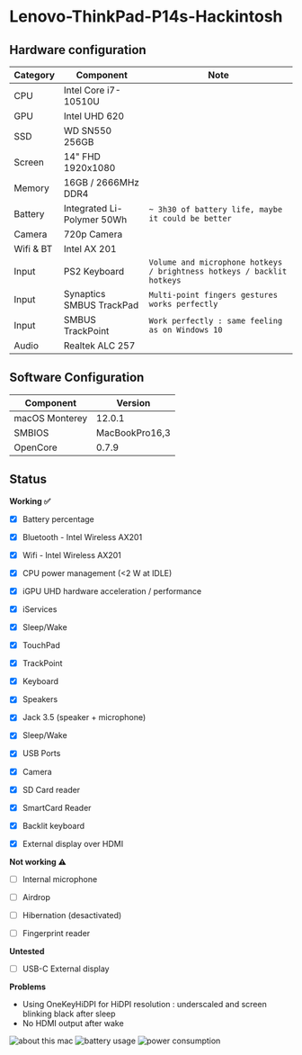 # Lenovo-ThinkPad-P14s-Hackintosh

## Hardware configuration

| Category  | Component                                            | Note                                                         |
| --------- | ---------------------------------------------------- | ------------------------------------------------------------ |
| CPU       | Intel Core i7-10510U                                 |                                                            |
| GPU       | Intel UHD 620                                        |                                                              |
| SSD       | WD SN550 256GB                                       |                                                              |
| Screen    | 14" FHD 1920x1080                                    |                                                              |
| Memory    | 16GB / 2666MHz DDR4                                  |                                                              |
| Battery   | Integrated Li-Polymer 50Wh                           | `~ 3h30 of battery life, maybe it could be better `          |
| Camera    | 720p Camera                                          |                                                              |
| Wifi & BT | Intel AX 201                                         |                                                              |
| Input     | PS2 Keyboard                                         | `Volume and microphone hotkeys / brightness hotkeys / backlit hotkeys`                                                              |
| Input     | Synaptics SMBUS TrackPad                             | `Multi-point fingers gestures works perfectly`               |
| Input     | SMBUS TrackPoint                                     | `Work perfectly : same feeling as on Windows 10`             |
| Audio     | Realtek ALC 257                                      |                                                              |

## Software Configuration

| Component      | Version       |
| -------------- | ------------- |
| macOS Monterey | 12.0.1        |
| SMBIOS         | MacBookPro16,3|
| OpenCore       | 0.7.9         |




## Status



<strong>Working ✅</strong>

- [x] Battery percentage
- [x] Bluetooth - Intel Wireless AX201 
- [x] Wifi - Intel Wireless AX201
- [x] CPU power management (<2 W at IDLE)
- [x] iGPU UHD hardware acceleration / performance 
- [x] iServices
- [x] Sleep/Wake 
- [x] TouchPad  
- [x] TrackPoint  
- [x] Keyboard 
- [x] Speakers
- [x] Jack 3.5 (speaker + microphone)
- [x] Sleep/Wake 
- [x] USB Ports 
- [x] Camera
- [x] SD Card reader 
- [x] SmartCard Reader
- [x] Backlit keyboard
- [x] External display over HDMI




<strong>Not working ⚠️</strong>

- [ ] Internal microphone
- [ ] Airdrop
- [ ] Hibernation (desactivated)
- [ ] Fingerprint reader



<strong>Untested</strong>

- [ ] USB-C External display


<strong>Problems</strong>

- Using OneKeyHiDPI for HiDPI resolution : underscaled and screen blinking black after sleep
- No HDMI output after wake


![about this mac](https://user-images.githubusercontent.com/52856465/162455103-23224e4f-fa50-4dfa-8e47-155405b4207b.png)
![battery usage](https://user-images.githubusercontent.com/52856465/162455109-557629bb-d283-44ea-b756-df4808d10654.png)
![power consumption](https://user-images.githubusercontent.com/52856465/162455116-8e8c5d5d-cfb0-45db-96e7-0ab875d2f929.png)


